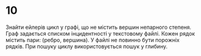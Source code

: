 ﻿# 10
Знайти ейлерів цикл у графі, що не містить вершин непарного степеня. Граф задається списком інцидентності у текстовому файлі. Кожен рядок містить пари: (ребро, вершина). У файлі не повинно бути порожніх рядків. При пошуку циклу використовується пошук у глибину.